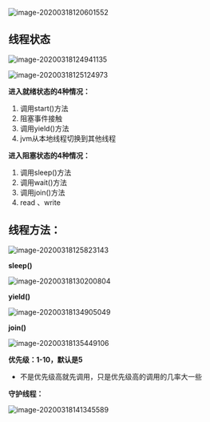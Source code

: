 ![image-20200318120601552](C:\Users\86159\AppData\Roaming\Typora\typora-user-images\image-20200318120601552.png)

## 线程状态

![image-20200318124941135](C:\Users\86159\AppData\Roaming\Typora\typora-user-images\image-20200318124941135.png)

![image-20200318125124973](C:\Users\86159\AppData\Roaming\Typora\typora-user-images\image-20200318125124973.png)

**进入就绪状态的4种情况：**

1. 调用start()方法
2. 阻塞事件接触
3. 调用yield()方法
4. jvm从本地线程切换到其他线程



**进入阻塞状态的4种情况：**

1. 调用sleep()方法
2. 调用wait()方法
3. 调用join()方法
4. read 、write





## 线程方法：

![image-20200318125823143](C:\Users\86159\AppData\Roaming\Typora\typora-user-images\image-20200318125823143.png)



**sleep()**

![image-20200318130200804](C:\Users\86159\AppData\Roaming\Typora\typora-user-images\image-20200318130200804.png)



**yield()**

![image-20200318134905049](C:\Users\86159\AppData\Roaming\Typora\typora-user-images\image-20200318134905049.png)



**join()**

![image-20200318135449106](C:\Users\86159\AppData\Roaming\Typora\typora-user-images\image-20200318135449106.png)





**优先级：1-10，默认是5**

* 不是优先级高就先调用，只是优先级高的调用的几率大一些



**守护线程：**

![image-20200318141345589](C:\Users\86159\AppData\Roaming\Typora\typora-user-images\image-20200318141345589.png)